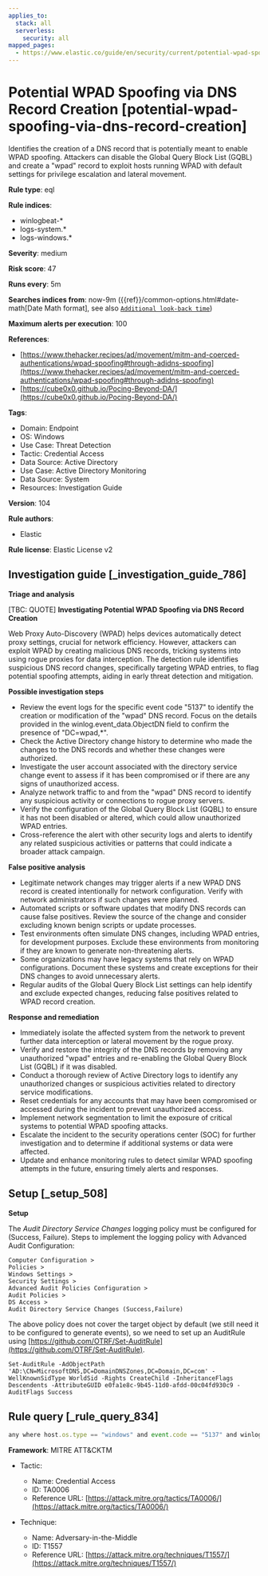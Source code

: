 ```yaml
---
applies_to:
  stack: all
  serverless:
    security: all
mapped_pages:
  - https://www.elastic.co/guide/en/security/current/potential-wpad-spoofing-via-dns-record-creation.html
---
```


# Potential WPAD Spoofing via DNS Record Creation [potential-wpad-spoofing-via-dns-record-creation]

Identifies the creation of a DNS record that is potentially meant to enable WPAD spoofing. Attackers can disable the Global Query Block List (GQBL) and create a "wpad" record to exploit hosts running WPAD with default settings for privilege escalation and lateral movement.

**Rule type**: eql

**Rule indices**:

* winlogbeat-*
* logs-system.*
* logs-windows.*

**Severity**: medium

**Risk score**: 47

**Runs every**: 5m

**Searches indices from**: now-9m ({{ref}}/common-options.html#date-math[Date Math format], see also [`Additional look-back time`](docs-content://solutions/security/detect-and-alert/create-detection-rule.md#rule-schedule))

**Maximum alerts per execution**: 100

**References**:

* [https://www.thehacker.recipes/ad/movement/mitm-and-coerced-authentications/wpad-spoofing#through-adidns-spoofing](https://www.thehacker.recipes/ad/movement/mitm-and-coerced-authentications/wpad-spoofing#through-adidns-spoofing)
* [https://cube0x0.github.io/Pocing-Beyond-DA/](https://cube0x0.github.io/Pocing-Beyond-DA/)

**Tags**:

* Domain: Endpoint
* OS: Windows
* Use Case: Threat Detection
* Tactic: Credential Access
* Data Source: Active Directory
* Use Case: Active Directory Monitoring
* Data Source: System
* Resources: Investigation Guide

**Version**: 104

**Rule authors**:

* Elastic

**Rule license**: Elastic License v2

## Investigation guide [_investigation_guide_786]

**Triage and analysis**

[TBC: QUOTE]
**Investigating Potential WPAD Spoofing via DNS Record Creation**

Web Proxy Auto-Discovery (WPAD) helps devices automatically detect proxy settings, crucial for network efficiency. However, attackers can exploit WPAD by creating malicious DNS records, tricking systems into using rogue proxies for data interception. The detection rule identifies suspicious DNS record changes, specifically targeting WPAD entries, to flag potential spoofing attempts, aiding in early threat detection and mitigation.

**Possible investigation steps**

* Review the event logs for the specific event code "5137" to identify the creation or modification of the "wpad" DNS record. Focus on the details provided in the winlog.event_data.ObjectDN field to confirm the presence of "DC=wpad,*".
* Check the Active Directory change history to determine who made the changes to the DNS records and whether these changes were authorized.
* Investigate the user account associated with the directory service change event to assess if it has been compromised or if there are any signs of unauthorized access.
* Analyze network traffic to and from the "wpad" DNS record to identify any suspicious activity or connections to rogue proxy servers.
* Verify the configuration of the Global Query Block List (GQBL) to ensure it has not been disabled or altered, which could allow unauthorized WPAD entries.
* Cross-reference the alert with other security logs and alerts to identify any related suspicious activities or patterns that could indicate a broader attack campaign.

**False positive analysis**

* Legitimate network changes may trigger alerts if a new WPAD DNS record is created intentionally for network configuration. Verify with network administrators if such changes were planned.
* Automated scripts or software updates that modify DNS records can cause false positives. Review the source of the change and consider excluding known benign scripts or update processes.
* Test environments often simulate DNS changes, including WPAD entries, for development purposes. Exclude these environments from monitoring if they are known to generate non-threatening alerts.
* Some organizations may have legacy systems that rely on WPAD configurations. Document these systems and create exceptions for their DNS changes to avoid unnecessary alerts.
* Regular audits of the Global Query Block List settings can help identify and exclude expected changes, reducing false positives related to WPAD record creation.

**Response and remediation**

* Immediately isolate the affected system from the network to prevent further data interception or lateral movement by the rogue proxy.
* Verify and restore the integrity of the DNS records by removing any unauthorized "wpad" entries and re-enabling the Global Query Block List (GQBL) if it was disabled.
* Conduct a thorough review of Active Directory logs to identify any unauthorized changes or suspicious activities related to directory service modifications.
* Reset credentials for any accounts that may have been compromised or accessed during the incident to prevent unauthorized access.
* Implement network segmentation to limit the exposure of critical systems to potential WPAD spoofing attacks.
* Escalate the incident to the security operations center (SOC) for further investigation and to determine if additional systems or data were affected.
* Update and enhance monitoring rules to detect similar WPAD spoofing attempts in the future, ensuring timely alerts and responses.


## Setup [_setup_508]

**Setup**

The *Audit Directory Service Changes* logging policy must be configured for (Success, Failure). Steps to implement the logging policy with Advanced Audit Configuration:

```
Computer Configuration >
Policies >
Windows Settings >
Security Settings >
Advanced Audit Policies Configuration >
Audit Policies >
DS Access >
Audit Directory Service Changes (Success,Failure)
```

The above policy does not cover the target object by default (we still need it to be configured to generate events), so we need to set up an AuditRule using [https://github.com/OTRF/Set-AuditRule](https://github.com/OTRF/Set-AuditRule).

```
Set-AuditRule -AdObjectPath 'AD:\CN=MicrosoftDNS,DC=DomainDNSZones,DC=Domain,DC=com' -WellKnownSidType WorldSid -Rights CreateChild -InheritanceFlags Descendents -AttributeGUID e0fa1e8c-9b45-11d0-afdd-00c04fd930c9 -AuditFlags Success
```


## Rule query [_rule_query_834]

```js
any where host.os.type == "windows" and event.code == "5137" and winlog.event_data.ObjectDN : "DC=wpad,*"
```

**Framework**: MITRE ATT&CKTM

* Tactic:

    * Name: Credential Access
    * ID: TA0006
    * Reference URL: [https://attack.mitre.org/tactics/TA0006/](https://attack.mitre.org/tactics/TA0006/)

* Technique:

    * Name: Adversary-in-the-Middle
    * ID: T1557
    * Reference URL: [https://attack.mitre.org/techniques/T1557/](https://attack.mitre.org/techniques/T1557/)



